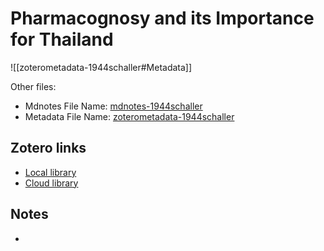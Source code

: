 # Pharmacognosy and its Importance for Thailand

![[zoterometadata-1944schaller#Metadata]]

Other files:
* Mdnotes File Name: [mdnotes-1944schaller](mdnotes-1944schaller)
* Metadata File Name: [zoterometadata-1944schaller](zoterometadata-1944schaller)

## Zotero links

* [Local library](zotero://select/items/1_DJ4X3NYK)
* [Cloud library](http://zotero.org/users/8542045/items/DJ4X3NYK)

## Notes

-